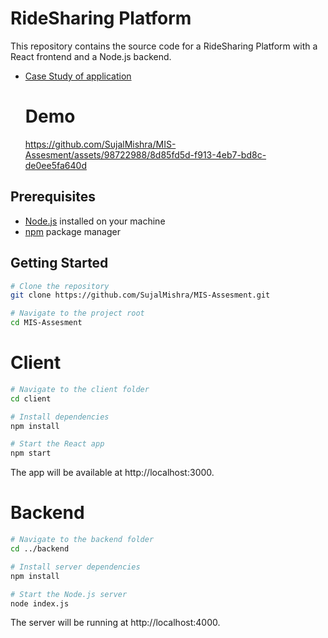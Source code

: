 # RideSharing Platform

This repository contains the source code for a RideSharing Platform with a React frontend and a Node.js backend.

- [Case Study of application](https://drive.google.com/file/d/1cB9jvHtnx0QeHiudCJ0iTsWCd18tWT8h/view?usp=sharing)

  # Demo
  https://github.com/SujalMishra/MIS-Assesment/assets/98722988/8d85fd5d-f913-4eb7-bd8c-de0ee5fa640d

## Prerequisites

- [Node.js](https://nodejs.org/) installed on your machine
- [npm](https://www.npmjs.com/) package manager

## Getting Started

```bash
# Clone the repository
git clone https://github.com/SujalMishra/MIS-Assesment.git

# Navigate to the project root
cd MIS-Assesment
```
# Client
```bash
# Navigate to the client folder
cd client

# Install dependencies
npm install

# Start the React app
npm start
```
The app will be available at http://localhost:3000.
# Backend
```bash
# Navigate to the backend folder
cd ../backend

# Install server dependencies
npm install

# Start the Node.js server
node index.js
```
The server will be running at http://localhost:4000.
